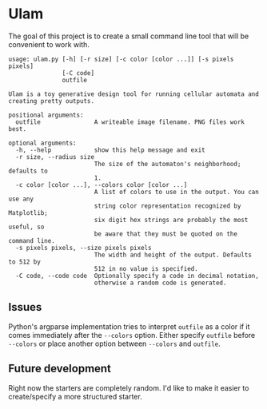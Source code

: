 # Ulam

The goal of this project is to create a small command line tool that will be convenient to work with.


```
usage: ulam.py [-h] [-r size] [-c color [color ...]] [-s pixels pixels]
               [-C code]
               outfile

Ulam is a toy generative design tool for running cellular automata and
creating pretty outputs.

positional arguments:
  outfile               A writeable image filename. PNG files work best.

optional arguments:
  -h, --help            show this help message and exit
  -r size, --radius size
                        The size of the automaton's neighborhood; defaults to
                        1.
  -c color [color ...], --colors color [color ...]
                        A list of colors to use in the output. You can use any
                        string color representation recognized by Matplotlib;
                        six digit hex strings are probably the most useful, so
                        be aware that they must be quoted on the command line.
  -s pixels pixels, --size pixels pixels
                        The width and height of the output. Defaults to 512 by
                        512 in no value is specified.
  -C code, --code code  Optionally specify a code in decimal notation,
                        otherwise a random code is generated.
```

## Issues

Python's argparse implementation tries to interpret `outfile` as a color if it comes immediately after the `--colors` option. Either specify `outfile` before `--colors` or place another option between `--colors` and `outfile`.

## Future development

Right now the starters are completely random. I'd like to make it easier to create/specify a more structured starter.

